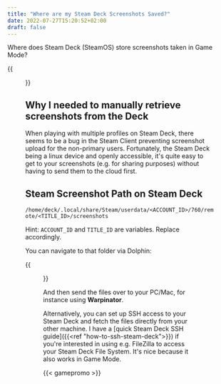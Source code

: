 ```yaml
---
title: "Where are my Steam Deck Screenshots Saved?"
date: 2022-07-27T15:20:52+02:00
draft: false
---
```


Where does Steam Deck (SteamOS) store screenshots taken in Game Mode?

{{<figure src="kingdom_two_crowns.jpg" href="kingdom_two_crowns.jpg">}}

## Why I needed to manually retrieve screenshots from the Deck

When playing with multiple profiles on Steam Deck, there seems to be a bug in the Steam Client preventing screenshot upload for the non-primary users. Fortunately, the Steam Deck being a linux device and openly accessible, it's quite easy to get to your screenshots (e.g. for sharing purposes) without having to send them to the cloud first.

## Steam Screenshot Path on Steam Deck

`/home/deck/.local/share/Steam/userdata/<ACCOUNT_ID>/760/remote/<TITLE_ID>/screenshots`

Hint: `ACCOUNT_ID` and `TITLE_ID` are variables. Replace accordingly.

You can navigate to that folder via Dolphin:

{{<figure src="screenshot_path.png" href="screenshot_path.png">}}

And then send the files over to your PC/Mac, for instance using **Warpinator**.

Alternatively, you can set up SSH access to your Steam Deck and fetch the files directly from your other machine. I have a [quick Steam Deck SSH guide]({{<ref "how-to-ssh-steam-deck">}}) if you're interested in using e.g. FileZilla to access your Steam Deck File System. It's nice because it also works in Game Mode.

{{< gamepromo >}}